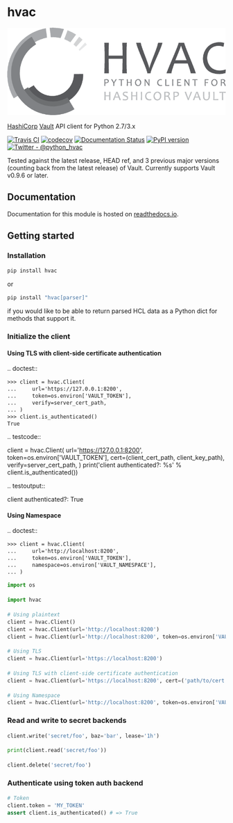 # hvac

![Header image](https://raw.githubusercontent.com/hvac/hvac/master/docs/_static/hvac_logo_800px.png)

[HashiCorp](https://hashicorp.com/) [Vault](https://www.vaultproject.io) API client for Python 2.7/3.x

[![Travis CI](https://travis-ci.org/hvac/hvac.svg?branch=master)](https://travis-ci.org/hvac/hvac)
[![codecov](https://codecov.io/gh/hvac/hvac/branch/master/graph/badge.svg)](https://codecov.io/gh/hvac/hvac)
[![Documentation Status](https://readthedocs.org/projects/hvac/badge/)](https://hvac.readthedocs.io/en/latest/?badge=latest)
[![PyPI version](https://badge.fury.io/py/hvac.svg)](https://badge.fury.io/py/hvac)
[![Twitter - @python_hvac](https://img.shields.io/twitter/follow/python_hvac.svg?label=Twitter%20-%20@python_hvac&style=social?style=plastic)](https://twitter.com/python_hvac)

Tested against the latest release, HEAD ref, and 3 previous major versions (counting back from the latest release) of Vault. 
Currently supports Vault v0.9.6 or later.

## Documentation

Documentation for this module is hosted on [readthedocs.io](https://hvac.readthedocs.io/en/latest/).

## Getting started

### Installation

```bash
pip install hvac
```
or
```bash
pip install "hvac[parser]"
```
if you would like to be able to return parsed HCL data as a Python dict for methods that support it.

### Initialize the client

#### Using TLS with client-side certificate authentication
.. doctest::

    >>> client = hvac.Client(
    ...     url='https://127.0.0.1:8200',
    ...     token=os.environ['VAULT_TOKEN'],
    ...     verify=server_cert_path,
    ... )
    >>> client.is_authenticated()
    True
    
.. testcode::

   client = hvac.Client(
        url='https://127.0.0.1:8200',
        token=os.environ['VAULT_TOKEN'],
        cert=(client_cert_path, client_key_path),
        verify=server_cert_path,
     )
   print('client authenticated?: %s' % client.is_authenticated())

.. testoutput::

   client authenticated?: True

#### Using Namespace
.. doctest::

    >>> client = hvac.Client(
    ...     url='http://localhost:8200', 
    ...     token=os.environ['VAULT_TOKEN'], 
    ...     namespace=os.environ['VAULT_NAMESPACE'],
    ... )

```python
import os

import hvac

# Using plaintext
client = hvac.Client()
client = hvac.Client(url='http://localhost:8200')
client = hvac.Client(url='http://localhost:8200', token=os.environ['VAULT_TOKEN'])

# Using TLS
client = hvac.Client(url='https://localhost:8200')

# Using TLS with client-side certificate authentication
client = hvac.Client(url='https://localhost:8200', cert=('path/to/cert.pem', 'path/to/key.pem'))

# Using Namespace
client = hvac.Client(url='http://localhost:8200', token=os.environ['VAULT_TOKEN'], namespace=os.environ['VAULT_NAMESPACE'])

```

### Read and write to secret backends

```python
client.write('secret/foo', baz='bar', lease='1h')

print(client.read('secret/foo'))

client.delete('secret/foo')
```

### Authenticate using token auth backend

```python
# Token
client.token = 'MY_TOKEN'
assert client.is_authenticated() # => True
```
